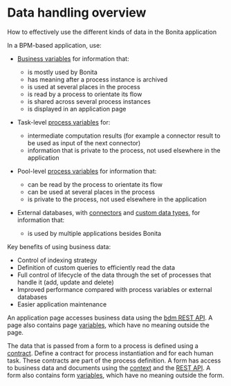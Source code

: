 # Data handling overview

How to effectively use the different kinds of data in the Bonita application

In a BPM-based application, use:

* [Business variables](define-and-deploy-the-bdm.md) for information that:
  * is mostly used by Bonita
  * has meaning after a process instance is archived
  * is used at several places in the process
  * is read by a process to orientate its flow
  * is shared across several process instances
  * is displayed in an application page

* Task-level [process variables](specify-data-in-a-process-definition.md) for:
  * intermediate computation results (for example a connector result to be used as input of the next connector)
  * information that is private to the process, not used elsewhere in the application

* Pool-level [process variables](specify-data-in-a-process-definition.md) for information that:
  * can be read by the process to orientate its flow
  * can be used at several places in the process
  * is private to the process, not used elsewhere in the application

* External databases, with [connectors](connectivity-overview.md) and [custom data types](create-a-complex-data-type.md), for information that:
  * is used by multiple applications besides Bonita

Key benefits of using business data:

* Control of indexing strategy
* Definition of custom queries to efficiently read the data
* Full control of lifecycle of the data through the set of processes that handle it (add, update and delete)
* Improved performance compared with process variables or external databases
* Easier application maintenance

An application page accesses business data using the [bdm REST API](bdm-api.md). A page also contains page [variables](variables.md), which have no meaning outside the page.

The data that is passed from a form to a process is defined using a [contract](contracts-and-contexts.md). Define a contract for process instantiation and for each human task. 
These contracts are part of the process definition. 
A form has access to business data and documents using the [context](contracts-and-contexts.md) and the [REST API](_rest-api.md). 
A form also contains form [variables](variables.md), which have no meaning outside the form.
